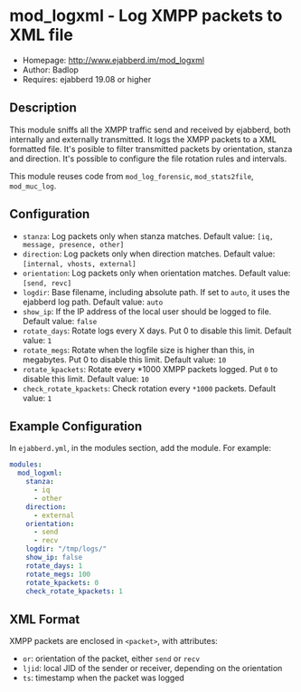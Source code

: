 mod_logxml - Log XMPP packets to XML file
=========================================

* Homepage: http://www.ejabberd.im/mod_logxml
* Author: Badlop
* Requires: ejabberd 19.08 or higher


Description
-----------

This module sniffs all the XMPP traffic send and received by ejabberd,
both internally and externally transmitted. It logs the XMPP packets
to a XML formatted file. It's posible to filter transmitted packets 
by orientation, stanza and direction. It's possible to configure the 
file rotation rules and intervals.

This module reuses code from `mod_log_forensic`, `mod_stats2file`, `mod_muc_log`.


Configuration
-------------

- `stanza`:
    Log packets only when stanza matches.
    Default value: `[iq, message, presence, other]`
- `direction`:
    Log packets only when direction matches.
    Default value: `[internal, vhosts, external]`
- `orientation`:
    Log packets only when orientation matches.
    Default value: `[send, revc]`
- `logdir`:
    Base filename, including absolute path.
    If set to `auto`, it uses the ejabberd log path.
    Default value: `auto`
- `show_ip`:
    If the IP address of the local user should be logged to file.
    Default value: `false`
- `rotate_days`:
    Rotate logs every X days.
    Put 0 to disable this limit.
    Default value: `1`
- `rotate_megs`:
    Rotate when the logfile size is higher than this, in megabytes.
    Put 0 to disable this limit.
    Default value: `10`
- `rotate_kpackets`:
    Rotate every *1000 XMPP packets logged.
    Put `0` to disable this limit.
    Default value: `10`
- `check_rotate_kpackets`:
    Check rotation every `*1000` packets.
    Default value: `1`


Example Configuration
---------------------

In `ejabberd.yml`, in the modules section, add the module. For example:

```yaml
modules:
  mod_logxml:
    stanza:
      - iq
      - other
    direction:
      - external
    orientation:
      - send
      - recv
    logdir: "/tmp/logs/"
    show_ip: false
    rotate_days: 1
    rotate_megs: 100
    rotate_kpackets: 0
    check_rotate_kpackets: 1
```

XML Format
----------

XMPP packets are enclosed in `<packet>`, with attributes:
- `or`: orientation of the packet, either `send` or `recv`
- `ljid`: local JID of the sender or receiver, depending on the orientation
- `ts`: timestamp when the packet was logged
